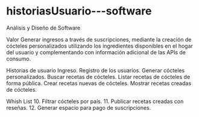 # historiasUsuario---software

Análisis y Diseño de Software

Valor
Generar ingresos a través de suscripciones, mediante la creación de cócteles personalizados utilizando los ingredientes disponibles en el hogar del usuario y complementando con información adicional de las APIs de consumo.

Historias de usuario
Ingreso.
Registro de los usuarios.
Generar cócteles personalizados.
Buscar recetas de cócteles.
Listar recetas de cócteles de forma pública.
Crear recetas nuevas de cócteles.
Mostrar recetas creadas de cócteles.

Whish List
10. Filtrar cócteles por país.
11. Publicar recetas creadas con reseñas.
12. Generar espacio para pago de suscripciones.
